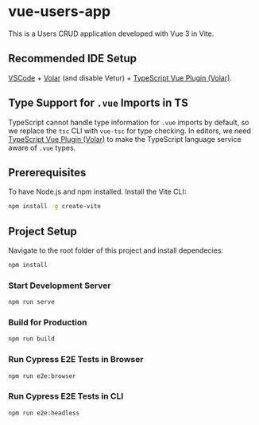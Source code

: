 # vue-users-app

This is a Users CRUD application developed with Vue 3 in Vite.

## Recommended IDE Setup

[VSCode](https://code.visualstudio.com/) + [Volar](https://marketplace.visualstudio.com/items?itemName=Vue.volar) (and disable Vetur) + [TypeScript Vue Plugin (Volar)](https://marketplace.visualstudio.com/items?itemName=Vue.vscode-typescript-vue-plugin).

## Type Support for `.vue` Imports in TS

TypeScript cannot handle type information for `.vue` imports by default, so we replace the `tsc` CLI with `vue-tsc` for type checking. In editors, we need [TypeScript Vue Plugin (Volar)](https://marketplace.visualstudio.com/items?itemName=Vue.vscode-typescript-vue-plugin) to make the TypeScript language service aware of `.vue` types.

## Prererequisites
To have Node.js and npm installed. Install the Vite CLI:

```sh
npm install -g create-vite
```

## Project Setup

Navigate to the root folder of this project and install dependecies:

```sh
npm install
```

### Start Development Server

```sh
npm run serve
```

### Build for Production

```sh
npm run build
```

### Run Cypress E2E Tests in Browser

```sh
npm run e2e:browser
```

### Run Cypress E2E Tests in CLI

```sh
npm run e2e:headless
```
